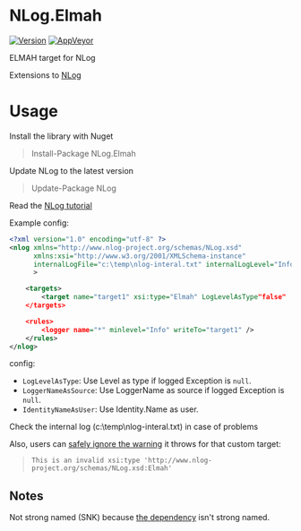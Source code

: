 # NLog.Elmah
[![Version](https://badge.fury.io/nu/NLog.ELMAH.svg)](https://www.nuget.org/packages/NLog.ELMAH)
[![AppVeyor](https://img.shields.io/appveyor/ci/nlog/nlog-Elmah/master.svg)](https://ci.appveyor.com/project/nlog/nlog-Elmah/branch/master)

ELMAH target for NLog

Extensions to [NLog](https://github.com/NLog/NLog/)

# Usage

Install the library with Nuget

>  Install-Package NLog.Elmah 

Update NLog to the latest version

> Update-Package NLog

Read the  [NLog tutorial](https://github.com/NLog/NLog/wiki/Tutorial)

Example config:

```xml
<?xml version="1.0" encoding="utf-8" ?>
<nlog xmlns="http://www.nlog-project.org/schemas/NLog.xsd"
      xmlns:xsi="http://www.w3.org/2001/XMLSchema-instance"
      internalLogFile="c:\temp\nlog-interal.txt" internalLogLevel="Info"
      >

    <targets>
        <target name="target1" xsi:type="Elmah" LogLevelAsType"false"  />
    </targets>

    <rules>
        <logger name="*" minlevel="Info" writeTo="target1" />
    </rules>
</nlog>

```

config:
- `LogLevelAsType`: Use Level as type if logged Exception is `null`.
- `LoggerNameAsSource`: Use LoggerName as source if logged Exception is `null`.
- `IdentityNameAsUser`: Use Identity.Name as user.


Check the internal log (c:\temp\nlog-interal.txt) in case of problems

Also, users can [safely ignore the warning](https://stackoverflow.com/a/39311279/201303) it throws for that custom target:

> `This is an invalid xsi:type 'http://www.nlog-project.org/schemas/NLog.xsd:Elmah'`

## Notes
Not strong named (SNK) because [the dependency](https://www.nuget.org/packages/elmah.corelibrary/) isn't strong named.   
